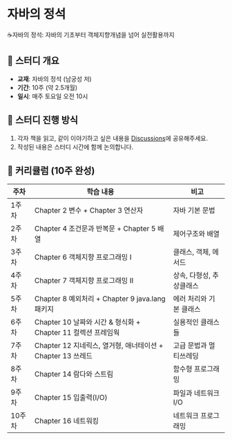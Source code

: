 # 자바의 정석
☕️자바의 정석: 자바의 기초부터 객체지향개념을 넘어 실전활용까지

## 📖 스터디 개요
- **교재**: 자바의 정석 (남궁성 저)
- **기간**: 10주 (약 2.5개월)
- **일시**: 매주 토요일 오전 10시

## 🔄 스터디 진행 방식

1. 각자 책을 읽고, 같이 이야기하고 싶은 내용을 [Discussions](https://github.com/Study-Java-Book/java-the-complete-reference-study/discussions)에 공유해주세요.
2. 작성된 내용은 스터디 시간에 함께 논의합니다.

## 📅 커리큘럼 (10주 완성)

| 주차 | 학습 내용 | 비고 |
|------|-----------|------|
| 1주차 | Chapter 2 변수 + Chapter 3 연산자 | 자바 기본 문법 |
| 2주차 | Chapter 4 조건문과 반복문 + Chapter 5 배열 | 제어구조와 배열 |
| 3주차 | Chapter 6 객체지향 프로그래밍 I | 클래스, 객체, 메서드 |
| 4주차 | Chapter 7 객체지향 프로그래밍 II | 상속, 다형성, 추상클래스 |
| 5주차 | Chapter 8 예외처리 + Chapter 9 java.lang패키지 | 에러 처리와 기본 클래스 |
| 6주차 | Chapter 10 날짜와 시간 & 형식화 + Chapter 11 컬렉션 프레임웍 | 실용적인 클래스들 |
| 7주차 | Chapter 12 지네릭스, 열거형, 애너테이션 + Chapter 13 쓰레드 | 고급 문법과 멀티쓰레딩 |
| 8주차 | Chapter 14 람다와 스트림 | 함수형 프로그래밍 |
| 9주차 | Chapter 15 입출력(I/O) | 파일과 네트워크 I/O |
| 10주차 | Chapter 16 네트워킹 | 네트워크 프로그래밍 |
